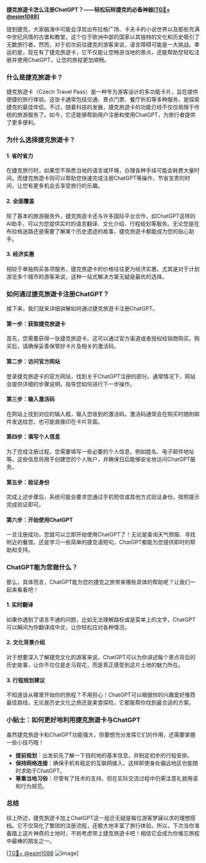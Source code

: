 **捷克旅遊卡怎么注册ChatGPT？——轻松玩转捷克的必备神器[[TG💪+ @esim1088](https://t.me/s/esim1088)]**

提到捷克，大家脑海中可能会浮现出布拉格广场、卡夫卡的小说世界以及那些充满中世纪风情的古堡和教堂。这个位于欧洲中部的国家以其独特的文化和历史吸引了无数旅行者。然而，对于初次前往捷克的游客来说，语言障碍可能是一大挑战。幸运的是，现在有了捷克旅遊卡，它不仅能让您畅游当地的景点，还能帮助您轻松注册并使用ChatGPT，让您的旅程更加顺畅。

### 什么是捷克旅遊卡？

捷克旅遊卡（Czech Travel Pass）是一种专为游客设计的多功能卡片，旨在提供便捷的旅行体验。这张卡通常包括交通、景点门票、餐厅折扣等多种服务，是探索捷克的最佳伴侣。不过，随着科技的发展，捷克旅遊卡的功能已经不仅仅局限于传统的旅游服务了。如今，它还能够帮助用户注册和使用ChatGPT，为旅行者提供了更多便利。

### 为什么选择捷克旅遊卡？

#### 1. 省时省力

在捷克旅行时，如果您不熟悉当地的语言或环境，办理各种手续可能会耗费大量时间。而捷克旅遊卡则可以帮助您快速完成注册ChatGPT等操作，节省宝贵的时间，让您有更多机会去享受旅行的乐趣。

#### 2. 全面覆盖

除了基本的旅游服务外，捷克旅遊卡还与许多国际平台合作，如ChatGPT这样的AI助手，可以为您提供实时的语言翻译、文化介绍、行程规划等服务。无论您是在布拉格迷路还是需要了解某个历史遗迹的故事，捷克旅遊卡都能成为您的贴心助手。

#### 3. 经济实惠

相较于单独购买各项服务，捷克旅遊卡的价格往往更为经济实惠。尤其是对于计划游览多个城市的游客来说，这种一站式解决方案无疑是最优的选择。

### 如何通过捷克旅遊卡注册ChatGPT？

接下来，我们就来详细讲解如何通过捷克旅遊卡注册ChatGPT。

#### 第一步：获取捷克旅遊卡

首先，您需要获得一张捷克旅遊卡。这可以通过官方渠道或者授权经销商购买。购买后，请确保妥善保管好卡片及相关的激活码。

#### 第二步：访问官方网站

登录捷克旅遊卡的官方网站，找到关于ChatGPT注册的部分。通常情况下，网站会提供详细的步骤说明，指导您如何进行下一步操作。

#### 第三步：输入激活码

在网站上找到对应的输入框，输入您收到的激活码。激活码通常会在购买时随附邮件发送给您，也可能直接印在卡片背面。

#### 第四步：填写个人信息

为了完成注册过程，您需要填写一些必要的个人信息，例如姓名、电子邮件地址等。这些信息将用于创建您的个人账户，并确保日后能够安全地访问ChatGPT服务。

#### 第五步：验证身份

完成上述步骤后，系统可能会要求您通过手机短信或其他方式验证身份。按照提示完成验证即可。

#### 第六步：开始使用ChatGPT

一旦注册成功，您就可以立即开始使用ChatGPT了！无论是查询天气预报、寻找附近的餐馆，还是学习一些简单的捷克语短句，ChatGPT都能为您提供即时的帮助和支持。

### ChatGPT能为您做什么？

那么，具体而言，ChatGPT能为您的捷克之旅带来哪些具体的帮助呢？让我们一起来看看吧！

#### 1. 实时翻译

如果你遇到了语言不通的问题，比如无法理解路标或是菜单上的文字，ChatGPT可以瞬间为你翻译成中文，让你轻松应对各种情况。

#### 2. 文化背景介绍

对于想要深入了解捷克文化的游客来说，ChatGPT可以为你讲述每个景点背后的历史故事，让你不仅仅是走马观花，而是真正感受到这片土地的魅力所在。

#### 3. 行程规划建议

不知道该从哪里开始你的旅程？不用担心！ChatGPT可以根据你的兴趣爱好推荐最佳路线，无论是历史文化之旅还是美食探险，它都能帮你找到最合适的方案。

### 小贴士：如何更好地利用捷克旅遊卡与ChatGPT

虽然捷克旅遊卡和ChatGPT功能强大，但要想充分发挥它们的作用，还需要掌握一些小技巧哦！

- **提前规划**：出发前先了解一下目的地的基本信息，并制定初步的行程安排。
- **保持网络连接**：确保手机有稳定的互联网接入，这样即使身处偏远地区也能随时求助于ChatGPT。
- **尊重当地习俗**：尽管有了技术的支持，但在实际交流过程中仍需注意礼貌用语和行为规范。

### 总结

综上所述，捷克旅遊卡加上ChatGPT这一组合无疑是每位游客梦寐以求的理想搭档。它不仅简化了繁琐的注册流程，还极大地丰富了旅行体验。所以，下次当你准备踏上这片神奇的土地时，不妨考虑带上捷克旅遊卡吧！相信它会成为你难忘旅程中最棒的朋友之一。

[[TG💪+ @esim1088](https://t.me/s/esim1088) ![Image](https://i.postimg.cc/4NQfJmqS/Snipaste-2025-05-13-00-14-12.png)]